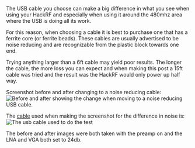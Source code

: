 The USB cable you choose can make a big difference in what you see when using your HackRF and especially when using it around the 480mhz area where the USB is doing all its work.

For this reason, when choosing a cable it is best to purchase one that has a ferrite core (or ferrite beads).  These cables are usually advertised to be noise reducing and are recognizable from the plastic block towards one end.

Trying anything larger than a 6ft cable may yield poor results.  The longer the cable, the more loss you can expect and when making this post a 15ft cable was tried and the result was the HackRF would only power up half way.

Screenshot before and after changing to a noise reducing cable:
![Before and after showing the change when moving to a noise reducing USB cable.](http://i.imgur.com/e64LASK.jpg)

The [cable](http://www.amazon.com/gp/product/B00A99BR90/ref=oh_aui_detailpage_o02_s00?ie=UTF8&psc=1) used when making the screenshot for the difference in noise is:
![The usb cable used to do the test](http://ecx.images-amazon.com/images/I/41IC6LT3aCL.jpg)

The before and after images were both taken with the preamp on and the LNA and VGA both set to 24db.